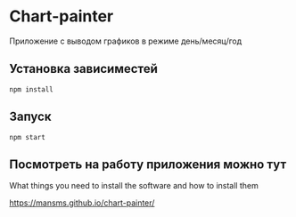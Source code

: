 # Chart-painter

Приложение с выводом графиков в режиме день/месяц/год

## Установка зависиместей

```
npm install
```

## Запуск

```
npm start
```

## Посмотреть на работу приложения можно тут

What things you need to install the software and how to install them

https://mansms.github.io/chart-painter/
